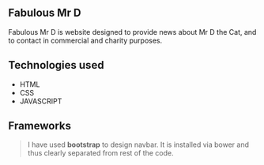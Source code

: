 ## Fabulous Mr D

Fabulous Mr D is website designed to provide news about Mr D the Cat, and to contact in commercial and charity purposes.

## Technologies used

- HTML
- CSS
- JAVASCRIPT

## Frameworks
	
> I have used **bootstrap** to design navbar. It is installed via bower and thus clearly separated from rest of the code.

 
